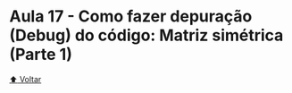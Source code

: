 # Aula 17 - Como fazer depuração (Debug) do código: Matriz simétrica (Parte 1)

[:arrow_up: Voltar](https://github.com/Geofisicando/C-orientado-a-testes#%C3%ADndice)
